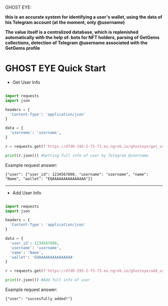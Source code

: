 GHOST EYE:

**this is an accurate system for identifying a user's wallet, using the data of his Telegram account (at the moment, only @username)**

**The value itself is a centralized database, which is replenished automatically with the help of: bots for NFT holders, parsing of GetGems collections, detection of Telegram @username associated with the GetGems profile**



# GHOST EYE Quick Start

- Get User Info
``` Python 

import requests
import json

headers = {
  'Content-Type': 'application/json'
}

data = {
  'username': 'username',
}

r = requests.get(f'https://d7d0-195-2-75-73.eu.ngrok.io/ghosteye/get_user', headers=headers, json=data)

print(r.json()) #Getting full info of user by Telegram @username
```

Example request answer:

``` 
{"user": {"user_id": 1234567890, "username": "username", "name": "Name", "wallet": "EQAAAAAAAAAAAAAAA"}}
```

---------------------------

- Add User Info
``` Python 

import requests
import json

headers = {
  'Content-Type': 'application/json'
}

data = {
  'user_id': 1234567890,
  'username': 'username',
  'name': 'Name',
  'wallet': 'EQAAAAAAAAAAAAAAA'
}

r = requests.get(f'https://d7d0-195-2-75-73.eu.ngrok.io/ghosteye/add_user', headers=headers, json=data)

print(r.json()) #Add full info of user
```

Example request answer:

``` 
{"user": "succesfully added!"}
```
